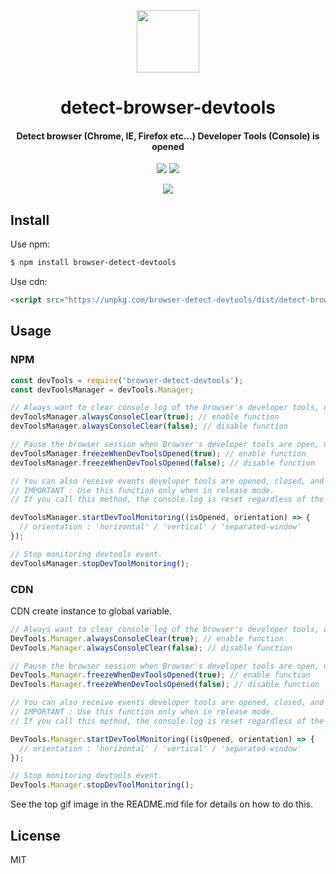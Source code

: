 <p align="center">
  <img src="https://raw.githubusercontent.com/dsa28s/detect-browser-devtools/master/resources/icon.png" width="100" height="100">
</p>

<h1 align="center">detect-browser-devtools</h1>
<h4 align="center">Detect browser (Chrome, IE, Firefox etc...) Developer Tools (Console) is opened</h4>
<p align="center">
  <img src="https://img.shields.io/badge/browser--detect--devtools-1.0.0-blue.svg?style=flat-square&logo=npm">
  <img src="https://img.shields.io/badge/license-MIT-brightgreen.svg?style=flat-square">
</p>

<p align="center">
  <img src="https://raw.githubusercontent.com/dsa28s/detect-browser-devtools/master/resources/20181113020043.gif">
</p>

## Install
Use npm:

```bash
$ npm install browser-detect-devtools
```

Use cdn:

```html
<script src="https://unpkg.com/browser-detect-devtools/dist/detect-browser-devtools.min.js"></script>
```

## Usage
### NPM
```javascript
const devTools = require('browser-detect-devtools');
const devToolsManager = devTools.Manager;
```

```javascript
// Always want to clear console log of the browser's developer tools, use `alwaysConsoleClear` API.
devToolsManager.alwaysConsoleClear(true); // enable function
devToolsManager.alwaysConsoleClear(false); // disable function

// Pause the browser session when Browser's developer tools are open, use `freezeWhenDevToolsOpened` API.
devToolsManager.freezeWhenDevToolsOpened(true); // enable function
devToolsManager.freezeWhenDevToolsOpened(false); // disable function

// You can also receive events developer tools are opened, closed, and get position.
// IMPORTANT : Use this function only when in release mode.
// If you call this method, the console.log is reset regardless of the alwaysConsoleClear function called.

devToolsManager.startDevToolMonitoring((isOpened, orientation) => {
  // orientation : 'horizontal' / 'vertical' / 'separated-window'
});

// Stop monitoring devtools event.
devToolsManager.stopDevToolMonitoring();
```

### CDN
CDN create instance to global variable.

```javascript
// Always want to clear console log of the browser's developer tools, use `alwaysConsoleClear` API.
DevTools.Manager.alwaysConsoleClear(true); // enable function
DevTools.Manager.alwaysConsoleClear(false); // disable function

// Pause the browser session when Browser's developer tools are open, use `freezeWhenDevToolsOpened` API.
DevTools.Manager.freezeWhenDevToolsOpened(true); // enable function
DevTools.Manager.freezeWhenDevToolsOpened(false); // disable function

// You can also receive events developer tools are opened, closed, and get position.
// IMPORTANT : Use this function only when in release mode.
// If you call this method, the console.log is reset regardless of the alwaysConsoleClear function called.

DevTools.Manager.startDevToolMonitoring((isOpened, orientation) => {
  // orientation : 'horizontal' / 'vertical' / 'separated-window'
});

// Stop monitoring devtools event.
DevTools.Manager.stopDevToolMonitoring();
```

See the top gif image in the README.md file for details on how to do this.

## License
MIT
